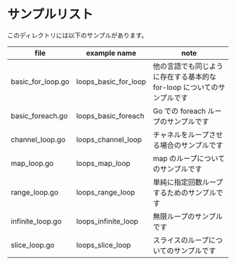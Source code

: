 # サンプルリスト

このディレクトリには以下のサンプルがあります。

|file|example name|note|
|----|------------|----|
|basic\_for\_loop.go|loops\_basic\_for\_loop|他の言語でも同じように存在する基本的な for-loop についてのサンプルです|
|basic\_foreach.go|loops\_basic\_foreach|Go での foreach ループのサンプルです|
|channel\_loop.go|loops\_channel\_loop|チャネルをループさせる場合のサンプルです|
|map\_loop.go|loops\_map\_loop|map のループについてのサンプルです|
|range\_loop.go|loops\_range\_loop|単純に指定回数ループするためのサンプルです|
|infinite\_loop.go|loops\_infinite\_loop|無限ループのサンプルです|
|slice\_loop.go|loops\_slice\_loop|スライスのループについてのサンプルです|
